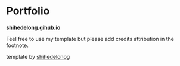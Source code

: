 # Portfolio

**[shihedelong.gihub.io](https://shihedelong.github.io)**

Feel free to use my template but please add credits attribution in the footnote.

<a> template by </a> <a href="https://shihedelong.github.io/">shihedelonog</a>


